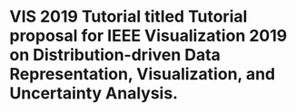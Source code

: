 # VIS 2019 Tutorial titled Tutorial proposal for IEEE Visualization 2019 on Distribution-driven Data Representation, Visualization, and Uncertainty Analysis.
